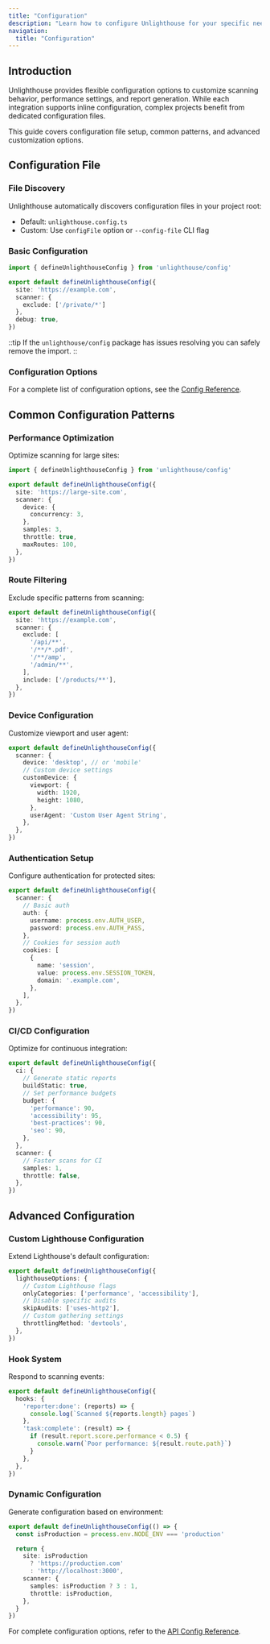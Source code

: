 ```yaml
---
title: "Configuration"
description: "Learn how to configure Unlighthouse for your specific needs using configuration files and inline options."
navigation:
  title: "Configuration"
---
```


## Introduction

Unlighthouse provides flexible configuration options to customize scanning behavior, performance settings, and report generation. While each integration supports inline configuration, complex projects benefit from dedicated configuration files.

This guide covers configuration file setup, common patterns, and advanced customization options.

## Configuration File

### File Discovery

Unlighthouse automatically discovers configuration files in your project root:

- Default: `unlighthouse.config.ts`
- Custom: Use `configFile` option or `--config-file` CLI flag

### Basic Configuration

```ts [unlighthouse.config.ts]
import { defineUnlighthouseConfig } from 'unlighthouse/config'

export default defineUnlighthouseConfig({
  site: 'https://example.com',
  scanner: {
    exclude: ['/private/*']
  },
  debug: true,
})
```
::tip
If the `unlighthouse/config` package has issues resolving you can safely remove the import.
::

### Configuration Options

For a complete list of configuration options, see the [Config Reference](/api/config).

## Common Configuration Patterns

### Performance Optimization

Optimize scanning for large sites:

```ts
import { defineUnlighthouseConfig } from 'unlighthouse/config'

export default defineUnlighthouseConfig({
  site: 'https://large-site.com',
  scanner: {
    device: {
      concurrency: 3,
    },
    samples: 3,
    throttle: true,
    maxRoutes: 100,
  },
})
```

### Route Filtering

Exclude specific patterns from scanning:

```ts
export default defineUnlighthouseConfig({
  site: 'https://example.com',
  scanner: {
    exclude: [
      '/api/**',
      '/**/*.pdf',
      '/**/amp',
      '/admin/**',
    ],
    include: ['/products/**'],
  },
})
```

### Device Configuration

Customize viewport and user agent:

```ts
export default defineUnlighthouseConfig({
  scanner: {
    device: 'desktop', // or 'mobile'
    // Custom device settings
    customDevice: {
      viewport: {
        width: 1920,
        height: 1080,
      },
      userAgent: 'Custom User Agent String',
    },
  },
})
```

### Authentication Setup

Configure authentication for protected sites:

```ts
export default defineUnlighthouseConfig({
  scanner: {
    // Basic auth
    auth: {
      username: process.env.AUTH_USER,
      password: process.env.AUTH_PASS,
    },
    // Cookies for session auth
    cookies: [
      {
        name: 'session',
        value: process.env.SESSION_TOKEN,
        domain: '.example.com',
      },
    ],
  },
})
```

### CI/CD Configuration

Optimize for continuous integration:

```ts
export default defineUnlighthouseConfig({
  ci: {
    // Generate static reports
    buildStatic: true,
    // Set performance budgets
    budget: {
      'performance': 90,
      'accessibility': 95,
      'best-practices': 90,
      'seo': 90,
    },
  },
  scanner: {
    // Faster scans for CI
    samples: 1,
    throttle: false,
  },
})
```

## Advanced Configuration

### Custom Lighthouse Configuration

Extend Lighthouse's default configuration:

```ts
export default defineUnlighthouseConfig({
  lighthouseOptions: {
    // Custom Lighthouse flags
    onlyCategories: ['performance', 'accessibility'],
    // Disable specific audits
    skipAudits: ['uses-http2'],
    // Custom gathering settings
    throttlingMethod: 'devtools',
  },
})
```

### Hook System

Respond to scanning events:

```ts
export default defineUnlighthouseConfig({
  hooks: {
    'reporter:done': (reports) => {
      console.log(`Scanned ${reports.length} pages`)
    },
    'task:complete': (result) => {
      if (result.report.score.performance < 0.5) {
        console.warn(`Poor performance: ${result.route.path}`)
      }
    },
  },
})
```

### Dynamic Configuration

Generate configuration based on environment:

```ts
export default defineUnlighthouseConfig(() => {
  const isProduction = process.env.NODE_ENV === 'production'

  return {
    site: isProduction
      ? 'https://production.com'
      : 'http://localhost:3000',
    scanner: {
      samples: isProduction ? 3 : 1,
      throttle: isProduction,
    },
  }
})
```

For complete configuration options, refer to the [API Config Reference](/api/config).
